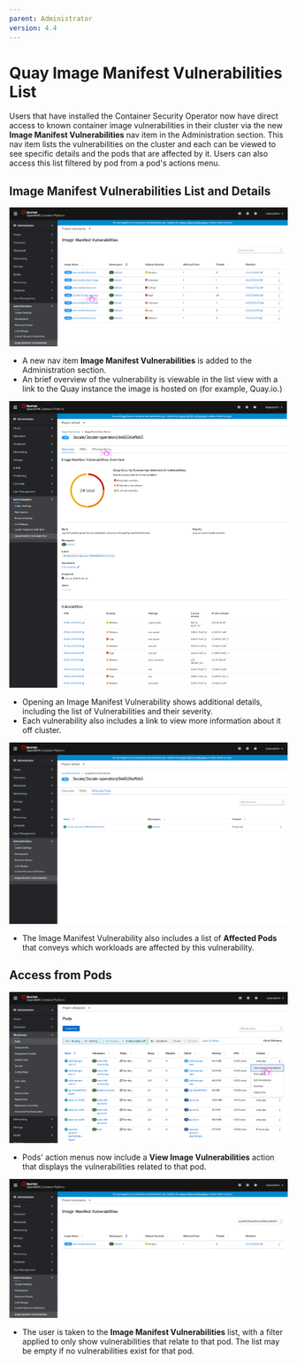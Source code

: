```yaml
---
parent: Administrator
version: 4.4
---
```


# Quay Image Manifest Vulnerabilities List

Users that have installed the Container Security Operator now have direct access to known container image vulnerabilities in their cluster via the new **Image Manifest Vulnerabilities** nav item in the Administration section. This nav item lists the vulnerabilities on the cluster and each can be viewed to see specific details and the pods that are affected by it. Users can also access this list filtered by pod from a pod's actions menu.

## Image Manifest Vulnerabilities List and Details

![ImageManifestVulnerabilities List](img/1imvlist.png)
- A new nav item  **Image Manifest Vulnerabilities**  is added to the Administration section.
- An brief overview of the vulnerability is viewable in the list view with a link to the Quay instance the image is hosted on (for example, Quay.io.)

![ImageManifestVulnerabilities Details Overview](img/2imvoverview.png)
- Opening an Image Manifest Vulnerability shows additional details, including the list of Vulnerabilities and their severity.
- Each vulnerability also includes a link to view more information about it off cluster.

![ImageManifestVulnerabilities Details Affected Pods](img/3imvpods.png)
- The Image Manifest Vulnerability also includes a list of **Affected Pods** that conveys which workloads are affected by this vulnerability.

## Access from Pods

![Pods List Actions](img/4podlistactions.png)
- Pods' action menus now include a **View Image Vulnerabilities** action that displays the vulnerabilities related to that pod.

![ImageManifestVulnerabilities List Filtered Pod](img/5filteredimvlist.png)
- The user is taken to the **Image Manifest Vulnerabilities** list, with a filter applied to only show vulnerabilities that relate to that pod. The list may be empty if no vulnerabilities exist for that pod.